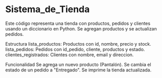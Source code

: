 # Sistema_de_Tienda
Este código representa una tienda con productos, pedidos y clientes usando un diccionario en Python. Se agregan productos y se actualizan pedidos.

Estructura
lista_productos: Productos con id, nombre, precio y stock.
lista_pedidos: Pedidos con id_pedido, cliente, productos y estado.
clientes_registrados: Clientes con nombre, email y direccion.

Funcionalidad
Se agrega un nuevo producto (Pantalón).
Se cambia el estado de un pedido a "Entregado".
Se imprime la tienda actualizada.
